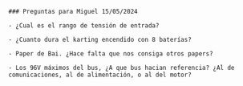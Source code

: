     ### Preguntas para Miguel 15/05/2024

    - ¿Cual es el rango de tensión de entrada?

    - ¿Cuanto dura el karting encendido con 8 baterías?

    - Paper de Bai. ¿Hace falta que nos consiga otros papers?

    - Los 96V máximos del bus, ¿A que bus hacian referencia? ¿Al de comunicaciones, al de alimentación, o al del motor?
